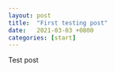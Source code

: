 ```yaml
---
layout: post
title:  "First testing post"
date:   2021-03-03 +0800
categories: [start]
---
```

Test post 
